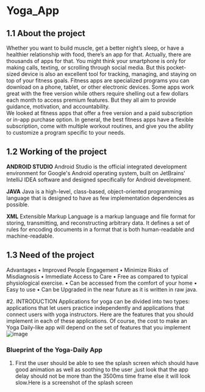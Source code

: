 # Yoga_App

## 1.1 About the project
Whether you want to build muscle, get a better night’s sleep, or have a healthier relationship with food, there’s an app for that. Actually, there are thousands of apps for that. 
You might think your smartphone is only for making calls, texting, or scrolling through social media. But this pocket-sized device is also an excellent tool for tracking, managing, and staying on top of your fitness goals. Fitness apps are specialized programs you can download on a phone, tablet, or other electronic devices. Some apps work great with the free version while others require shelling out a few dollars each month to access premium features. But they all aim to provide guidance, motivation, and accountability.  
We looked at fitness apps that offer a free version and a paid subscription or in-app purchase option. In general, the best fitness apps have a flexible subscription, come with multiple workout routines, and give you the ability to customize a program specific to your needs.  

## 1.2 Working of the project 

**ANDROID STUDIO**
Android Studio is the official integrated development environment for Google's Android operating system, built on JetBrains' IntelliJ IDEA software and designed specifically for Android development. 
 
**JAVA**
Java is a high-level, class-based, object-oriented programming language that is designed to have as few implementation dependencies as possible. 
 
**XML**
Extensible Markup Language is a markup language and file format for storing, transmitting, and reconstructing arbitrary data. It defines a set of rules for encoding documents in a format that is both human-readable and machine-readable.

## 1.3 Need of the project 
Advantages 
•	Improved People Engagement 
•	Minimize Risks of Misdiagnosis 
•	Immediate Access to Care 
•	Free as compared to typical physiological exercise. 
•	Can be accessed from the comfort of your home 
•	Easy to use 
•	Can be Upgraded in the near future as it is written in raw java. 

#2.	INTRODUCTION 
Applications for yoga can be divided into two types: applications that let users practice independently and applications that connect users with yoga instructors. Here are the features that you should implement in each of these applications. Of course, the cost to make an Yoga Daily-like app will depend on the set of features that you implement
![image](https://github.com/Shaksham-singhal/Yoga_App/assets/72217766/81d43fc2-5e2c-4447-a8f1-77ea4b383a96)

### Blueprint of the Yoga-Daily App 
1.	First the user should be able to see the splash screen which should have good animation as well as soothing to the user ,just look that the app delay should not be more than the 3500ms time frame else it will look slow.Here is a screenshot of the splash screen
   











